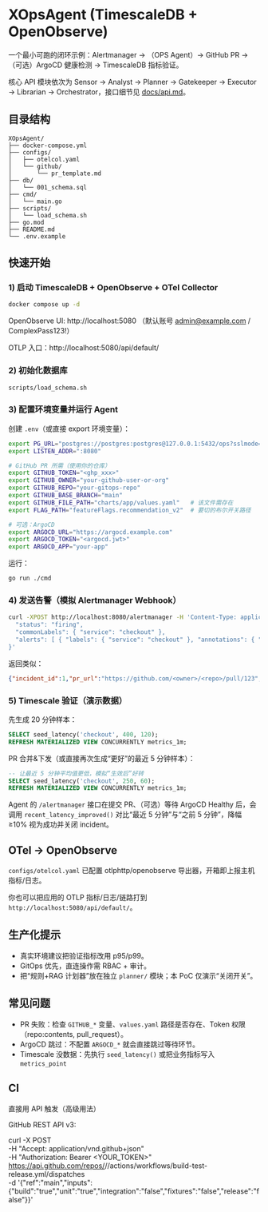 # XOpsAgent (TimescaleDB + OpenObserve)

一个最小可跑的闭环示例：Alertmanager → （OPS Agent）→ GitHub PR →（可选）ArgoCD 健康检测 → TimescaleDB 指标验证。

核心 API 模块依次为 Sensor → Analyst → Planner → Gatekeeper → Executor →
Librarian → Orchestrator，接口细节见 [docs/api.md](docs/api.md)。

## 目录结构

```
XOpsAgent/
├── docker-compose.yml
├── configs/
│   ├── otelcol.yaml
│   └── github/
│       └── pr_template.md
├── db/
│   └── 001_schema.sql
├── cmd/
│   └── main.go
├── scripts/
│   └── load_schema.sh
├── go.mod
├── README.md
└── .env.example
```

## 快速开始

### 1) 启动 TimescaleDB + OpenObserve + OTel Collector
```bash
docker compose up -d
```

OpenObserve UI: http://localhost:5080  （默认账号 admin@example.com / ComplexPass123!）

OTLP 入口：http://localhost:5080/api/default/

### 2) 初始化数据库
```bash
scripts/load_schema.sh
```

### 3) 配置环境变量并运行 Agent

创建 `.env`（或直接 export 环境变量）：

```bash
export PG_URL="postgres://postgres:postgres@127.0.0.1:5432/ops?sslmode=disable"
export LISTEN_ADDR=":8080"

# GitHub PR 所需（使用你的仓库）
export GITHUB_TOKEN="<ghp_xxx>"
export GITHUB_OWNER="your-github-user-or-org"
export GITHUB_REPO="your-gitops-repo"
export GITHUB_BASE_BRANCH="main"
export GITHUB_FILE_PATH="charts/app/values.yaml"   # 该文件需存在
export FLAG_PATH="featureFlags.recommendation_v2"  # 要切的布尔开关路径

# 可选：ArgoCD
export ARGOCD_URL="https://argocd.example.com"
export ARGOCD_TOKEN="<argocd.jwt>"
export ARGOCD_APP="your-app"
```

运行：
```bash
go run ./cmd
```

### 4) 发送告警（模拟 Alertmanager Webhook）
```bash
curl -XPOST http://localhost:8080/alertmanager -H 'Content-Type: application/json' -d '{
  "status": "firing",
  "commonLabels": { "service": "checkout" },
  "alerts": [ { "labels": { "service": "checkout" }, "annotations": { "summary": "p95 latency high" } } ]
}'
```

返回类似：
```json
{"incident_id":1,"pr_url":"https://github.com/<owner>/<repo>/pull/123","verified":false}
```

### 5) Timescale 验证（演示数据）

先生成 20 分钟样本：
```sql
SELECT seed_latency('checkout', 400, 120);
REFRESH MATERIALIZED VIEW CONCURRENTLY metrics_1m;
```

PR 合并&下发（或直接再次生成“更好”的最近 5 分钟样本）：
```sql
-- 让最近 5 分钟平均值更低，模拟“生效后”好转
SELECT seed_latency('checkout', 250, 60);
REFRESH MATERIALIZED VIEW CONCURRENTLY metrics_1m;
```

Agent 的 `/alertmanager` 接口在提交 PR、（可选）等待 ArgoCD Healthy 后，会调用 `recent_latency_improved()` 对比“最近 5 分钟”与“之前 5 分钟”，降幅 ≥10% 视为成功并关闭 incident。

## OTel → OpenObserve

`configs/otelcol.yaml` 已配置 otlphttp/openobserve 导出器，开箱即上报主机指标/日志。

你也可以把应用的 OTLP 指标/日志/链路打到 `http://localhost:5080/api/default/`。

## 生产化提示

- 真实环境建议把验证指标改用 p95/p99。
- GitOps 优先，直连操作需 RBAC + 审计。
- 把“规则+RAG 计划器”放在独立 `planner/` 模块；本 PoC 仅演示“关闭开关”。

## 常见问题

- PR 失败：检查 `GITHUB_*` 变量、`values.yaml` 路径是否存在、Token 权限（repo:contents, pull_request）。
- ArgoCD 跳过：不配置 `ARGOCD_*` 就会直接跳过等待环节。
- Timescale 没数据：先执行 `seed_latency()` 或把业务指标写入 `metrics_point`

## CI

直接用 API 触发（高级用法）

GitHub REST API v3:

curl -X POST \
  -H "Accept: application/vnd.github+json" \
  -H "Authorization: Bearer <YOUR_TOKEN>" \
  https://api.github.com/repos/<OWNER>/<REPO>/actions/workflows/build-test-release.yml/dispatches \
  -d '{"ref":"main","inputs":{"build":"true","unit":"true","integration":"false","fixtures":"false","release":"false"}}'

